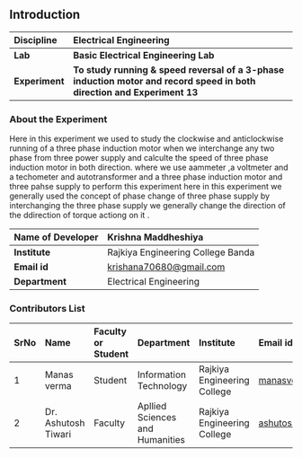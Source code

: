 ## Introduction


<b>Discipline | <b>Electrical Engineering
:--|:--|
<b> Lab | <b> Basic Electrical Engineering Lab
<b> Experiment|     <b> To study running & speed reversal of a 3-phase induction motor and record speed in both direction and Experiment 13

### About the Experiment 
Here in this experiment we used to study the clockwise and anticlockwise running of a three phase induction motor when we interchange any two phase from three power supply and calculte the speed of three phase induction motor in both direction. where we use aammeter ,a voltmeter and a techometer and autotransformer and a three phase induction motor and three pahse supply to perform this experiment here in this experiment we generally used the concept of phase change of three phase supply by interchanging the three phase supply we generally change the direction of the ddirection of torque actiong on it .

<b>Name of Developer | <b> Krishna Maddheshiya
:--|:--|
<b> Institute | Rajkiya Engineering College Banda <b> 
<b> Email id|   krishana70680@gmail.com  <b>  
<b> Department |  Electrical Engineering  

### Contributors List

SrNo | Name | Faculty or Student | Department| Institute | Email id
:--|:--|:--|:--|:--|:--|
1 | Manas verma  | Student | Information Technology | Rajkiya Engineering College | manasverma012345@gmail.com
2 | Dr. Ashutosh Tiwari | Faculty | Apllied Sciences and Humanities  | Rajkiya Engineering College| ashutosh.tiwari@recbanda.ac.in.

